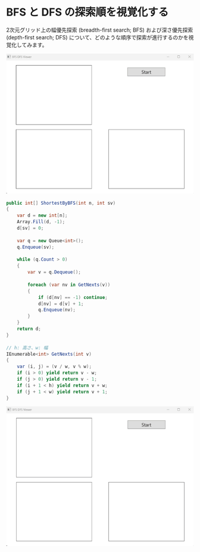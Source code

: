 # BFS と DFS の探索順を視覚化する
2次元グリッド上の幅優先探索 (breadth-first search; BFS) および深さ優先探索 (depth-first search; DFS) について、どのような順序で探索が進行するのかを視覚化してみます。

![](https://github.com/sakapon/Tools-2024/blob/main/Images/BfsDfs/BfsDfsViewer-1.0.3-Rotation.gif)

```csharp
public int[] ShortestByBFS(int n, int sv)
{
	var d = new int[n];
	Array.Fill(d, -1);
	d[sv] = 0;

	var q = new Queue<int>();
	q.Enqueue(sv);

	while (q.Count > 0)
	{
		var v = q.Dequeue();

		foreach (var nv in GetNexts(v))
		{
			if (d[nv] == -1) continue;
			d[nv] = d[v] + 1;
			q.Enqueue(nv);
		}
	}
	return d;
}

// h: 高さ、w: 幅
IEnumerable<int> GetNexts(int v)
{
	var (i, j) = (v / w, v % w);
	if (i > 0) yield return v - w;
	if (j > 0) yield return v - 1;
	if (i + 1 < h) yield return v + w;
	if (j + 1 < w) yield return v + 1;
}
```

![](https://github.com/sakapon/Tools-2024/blob/main/Images/BfsDfs/BfsDfsViewer-1.0.3-Cross.gif)
